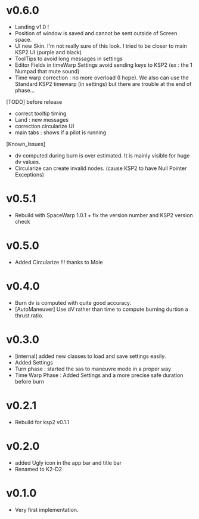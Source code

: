 # v0.6.0
* Landing v1.0 !
* Position of window is saved and cannot be sent outside of Screen space. 
* UI new Skin. I'm not really sure of this look. I tried to be closer to main KSP2 UI (purple and black)
* ToolTips to avoid long messages in settings
* Editor Fields in timeWarp Settings avoid sending keys to KSP2 (ex : the 1 Numpad that mute sound)
* Time warp correction : no more overload (I hope). We also can use the Standard KSP2 timewarp (in settings) but there are trouble at the end of phase...

[TODO] before release
* correct tooltip timing
* Land : new messages
* correction circularize UI
* main tabs : shows if a pilot is running

[Known_Issues]
* dv computed during burn is over estimated. It is mainly visible for huge dv values. 
* Circularize can create invalid nodes. (cause KSP2 to have Null Pointer Exceptions)

# v0.5.1
* Rebuild with SpaceWarp 1.0.1 + fix the version number and KSP2 version check

# v0.5.0
* Added Circularize !!! thanks to Mole

# v0.4.0
* Burn dv is computed with quite good accuracy.
* [AutoManeuver] Use dV rather than time to compute burning durtion a thrust ratio.

# v0.3.0
* [internal] added new classes to load and save settings easily.
* Added Settings
* Turn phase : started the sas to maneuvre mode in a proper way
* Time Warp Phase : Added Settings and a more precise safe duration before burn

# v0.2.1
* Rebuild for ksp2 v0.1.1

# v0.2.0
* added Ugly icon in the app bar and title bar
* Renamed to K2-D2

# v0.1.0

* Very first implementation.